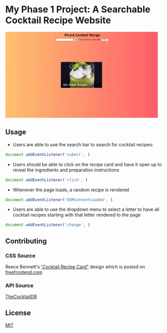 # My Phase 1 Project: A Searchable Cocktail Recipe Website  

![](https://github.com/an0289/my-phase-1-project/blob/main/website%20gif.gif)

## Usage

- Users are able to use the search bar to search for cocktail recipes:
```javascript
document.addEventListener('submit', )
```
- Users should be able to click on the recipe card and have it open up to reveal the ingredients and preparation instructions
```javascript
document.addEventListener('click', )
```
- Whenever the page loads, a random recipe is rendered
```javascript
document.addEventListener('DOMContentLoaded', )
```
- Users are able to use the dropdown menu to select a letter to have all cocktail recipes starting with that letter rendered to the page
```javascript
document.addEventListener('change', )
```

## Contributing
### CSS Source 
Reece Bennett's ['Cocktail Recipe Card"](https://codepen.io/reece-bennett/pen/bqmaWy) design which is posted on [freefrontend.com](https://freefrontend.com/css-recipe-cards/)
### API Source
[TheCocktailDB](https://www.thecocktaildb.com/api.php) 

## License
[MIT](https://choosealicense.com/licenses/mit/)
